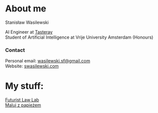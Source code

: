 # About me

Stanisław Wasilewski  

AI Engineer at [Tasteray](https://tasteray.com)  
Student of Artificial Intelligence at Vrije University Amsterdam (Honours)    

### Contact
Personal email: wasilewski.sf@gmail.com     
Website: [swasilewski.com](https://swasilewski.com)  
  
# My stuff:  
[Futurist Law Lab](https://futuristlawlab.com)    
[Maluj z papieżem](https://malujzpapiezem.pl)
<!---
Stasieniec/Stasieniec is a ✨ special ✨ repository because its `README.md` (this file) appears on your GitHub profile.
You can click the Preview link to take a look at your changes.
--->

